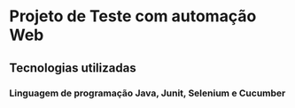 # Projeto de Teste com automação Web
## Tecnologias utilizadas
### Linguagem de programação Java, Junit, Selenium e Cucumber
